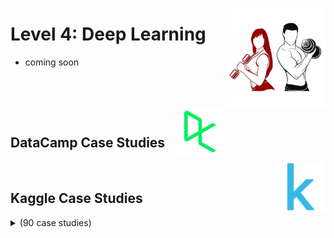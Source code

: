 <a href="/Data-Science-Case-Studies/level-4.md"><img align="right" width="160" src="/Data-Science-Case-Studies/logos/level-4.png"></img></a>

# Level 4: Deep Learning

* coming soon

<br><br>

<a href="/Data-Science-Case-Studies/level-4.md"><img align="right" width="80" src="/Data-Science-Case-Studies/logos/datacamp.png"></img></a>
<br>

## DataCamp Case Studies

<a href="/Data-Science-Case-Studies/level-4.md"><img align="right" width="80" src="/Data-Science-Case-Studies/logos/kaggle.png"></img></a>
<br>

## Kaggle Case Studies

<details>
    <summary>(90 case studies)</summary>
    <br>

## Computer Vision

<table>
    <tbody>
        <tr>
<th align="center" width="50px">01</th><th align="left" width="550px"><a href="https://kaggle.com/competitions/digit-recognizer">Digit Recognizer</a></th>
<th align="center" width="50px">02</th><th align="left" width="550px"><a href="https://kaggle.com/competitions/diabetic-retinopathy-detection">Diabetic Retinopathy Detection</a></th>
        </tr>
        <tr>
<th align="center" width="50px">03</th><th align="left" width="550px"><a href="https://kaggle.com/competitions/street-view-getting-started-with-julia">First Steps With Julia</a></th>
<th align="center" width="50px">04</th><th align="left" width="550px"><a href="https://kaggle.com/competitions/gan-getting-started">I’m Something of a Painter Myself</a></th>
        </tr>
        <tr>
<th align="center" width="50px">05</th><th align="left" width="550px"><a href="https://kaggle.com/competitions/tpu-getting-started">Petals to the Metal - Flower Classification on TPU</a></th>
<th align="center" width="50px">06</th><th align="left" width="550px"><a href="https://kaggle.com/competitions/facial-keypoints-detection">Facial Keypoints Detection</a></th>
        </tr>
        <tr>
<th align="center" width="50px">07</th><th align="left" width="550px"><a href="https://kaggle.com/competitions/the-nature-conservancy-fisheries-monitoring">The Nature Conservancy Fisheries Monitoring</a></th>
<th align="center" width="50px">08</th><th align="left" width="550px"><a href="https://kaggle.com/competitions/ultrasound-nerve-segmentation">Ultrasound Nerve Segmentation</a></th>
        </tr>
        <tr>
<th align="center" width="50px">09</th><th align="left" width="550px"><a href="https://kaggle.com/competitions/avito-duplicate-ads-detection">Avito Duplicate Ads Detection</a></th>
<th align="center" width="50px">10</th><th align="left" width="550px"><a href="https://kaggle.com/competitions/draper-satellite-image-chronology">Draper Satellite Image Chronology</a></th>
        </tr>
        <tr>
<th align="center" width="50px">11</th><th align="left" width="550px"><a href="https://kaggle.com/competitions/state-farm-distracted-driver-detection">State Farm Distracted Driver Detection</a></th>
<th align="center" width="50px">12</th><th align="left" width="550px"><a href="https://kaggle.com/competitions/second-annual-data-science-bowl">Second Annual Data Science Bowl</a></th>
        </tr>
        <tr>
<th align="center" width="50px">13</th><th align="left" width="550px"><a href="https://kaggle.com/competitions/statoil-iceberg-classifier-challenge">Statoil/C-CORE Iceberg Classifier Challenge</a></th>
<th align="center" width="50px">14</th><th align="left" width="550px"><a href="https://kaggle.com/competitions/carvana-image-masking-challenge">Carvana Image Masking Challenge</a></th>
        </tr>
        <tr>
<th align="center" width="50px">15</th><th align="left" width="550px"><a href="https://kaggle.com/competitions/passenger-screening-algorithm-challenge">Passenger Screening Algorithm Challenge</a></th>
<th align="center" width="50px">16</th><th align="left" width="550px"><a href="https://kaggle.com/competitions/planet-understanding-the-amazon-from-space">Planet: Understanding the Amazon from Space</a></th>
        </tr>
        <tr>
<th align="center" width="50px">17</th><th align="left" width="550px"><a href="https://kaggle.com/competitions/noaa-fisheries-steller-sea-lion-population-count">NOAA Fisheries Steller Sea Lion Population Count</a></th>
<th align="center" width="50px">18</th><th align="left" width="550px"><a href="https://kaggle.com/competitions/intel-mobileodt-cervical-cancer-screening">Intel & MobileODT Cervical Cancer Screening</a></th>
        </tr>
        <tr>
<th align="center" width="50px">19</th><th align="left" width="550px"><a href="https://kaggle.com/competitions/youtube8m">Google Cloud & YouTube-8M Video Understanding Challenge</a></th>
<th align="center" width="50px">20</th><th align="left" width="550px"><a href="https://kaggle.com/competitions/data-science-bowl-2017">Data Science Bowl 2017</a></th>
        </tr>
        <tr>
<th align="center" width="50px">21</th><th align="left" width="550px"><a href="https://kaggle.com/competitions/dstl-satellite-imagery-feature-detection">Dstl Satellite Imagery Feature Detection</a></th>
<th align="center" width="50px">22</th><th align="left" width="550px"><a href="https://kaggle.com/competitions/human-protein-atlas-image-classification">Human Protein Atlas Image Classification</a></th>
        </tr>
        <tr>
<th align="center" width="50px">23</th><th align="left" width="550px"><a href="https://kaggle.com/competitions/PLAsTiCC-2018">PLAsTiCC Astronomical Classification</a></th>
<th align="center" width="50px">24</th><th align="left" width="550px"><a href="https://kaggle.com/competitions/quickdraw-doodle-recognition">Quick, Draw! Doodle Recognition Challenge</a></th>
        </tr>
        <tr>
<th align="center" width="50px">25</th><th align="left" width="550px"><a href="https://kaggle.com/competitions/rsna-pneumonia-detection-challenge">RSNA Pneumonia Detection Challenge</a></th>
<th align="center" width="50px">26</th><th align="left" width="550px"><a href="https://kaggle.com/competitions/airbus-ship-detection">Airbus Ship Detection Challenge</a></th>
        </tr>
        <tr>
<th align="center" width="50px">27</th><th align="left" width="550px"><a href="https://kaggle.com/competitions/tgs-salt-identification-challenge">TGS Salt Identification Challenge</a></th>
<th align="center" width="50px">28</th><th align="left" width="550px"><a href="https://kaggle.com/competitions/google-ai-open-images-visual-relationship-track">Google AI Open Images - Visual Relationship Track</a></th>
        </tr>
        <tr>
<th align="center" width="50px">29</th><th align="left" width="550px"><a href="https://kaggle.com/competitions/google-ai-open-images-object-detection-track">Google AI Open Images - Object Detection Track</a></th>
<th align="center" width="50px">30</th><th align="left" width="550px"><a href="https://kaggle.com/competitions/data-science-bowl-2018">2018 Data Science Bowl</a></th>
        </tr>
        <tr>
<th align="center" width="50px">31</th><th align="left" width="550px"><a href="https://kaggle.com/competitions/sp-society-camera-model-identification">IEEE's Signal Processing Society - Camera Model Identification</a></th>
<th align="center" width="50px">32</th><th align="left" width="550px"><a href="https://kaggle.com/competitions/pku-autonomous-driving">Peking University/Baidu - Autonomous Driving</a></th>
        </tr>
        <tr>
<th align="center" width="50px">33</th><th align="left" width="550px"><a href="https://kaggle.com/competitions/rsna-intracranial-hemorrhage-detection">RSNA Intracranial Hemorrhage Detection</a></th>
<th align="center" width="50px">34</th><th align="left" width="550px"><a href="https://kaggle.com/competitions/3d-object-detection-for-autonomous-vehicles">Lyft 3D Object Detection for Autonomous Vehicles</a></th>
        </tr>
        <tr>
<th align="center" width="50px">35</th><th align="left" width="550px"><a href="https://kaggle.com/competitions/severstal-steel-defect-detection">Severstal: Steel Defect Detection</a></th>
<th align="center" width="50px">36</th><th align="left" width="550px"><a href="https://kaggle.com/competitions/aptos2019-blindness-detection">APTOS 2019 Blindness Detection</a></th>
        </tr>
        <tr>
<th align="center" width="50px">37</th><th align="left" width="550px"><a href="https://kaggle.com/competitions/siim-acr-pneumothorax-segmentation">SIIM-ACR Pneumothorax Segmentation</a></th>
<th align="center" width="50px">38</th><th align="left" width="550px"><a href="https://kaggle.com/competitions/humpback-whale-identification">Humpback Whale Identification</a></th>
        </tr>
        <tr>
<th align="center" width="50px">39</th><th align="left" width="550px"><a href="https://kaggle.com/competitions/vsb-power-line-fault-detection">VSB Power Line Fault Detection</a></th>
<th align="center" width="50px">40</th><th align="left" width="550px"><a href="https://kaggle.com/competitions/nfl-impact-detection">NFL 1st and Future - Impact Detection</a></th>
        </tr>
        <tr>
<th align="center" width="50px">41</th><th align="left" width="550px"><a href="https://kaggle.com/competitions/rsna-str-pulmonary-embolism-detection">RSNA STR Pulmonary Embolism Detection</a></th>
<th align="center" width="50px">42</th><th align="left" width="550px"><a href="https://kaggle.com/competitions/lyft-motion-prediction-autonomous-vehicles">Lyft Motion Prediction for Autonomous Vehicles</a></th>
        </tr>
        <tr>
<th align="center" width="50px">43</th><th align="left" width="550px"><a href="https://kaggle.com/competitions/siim-isic-melanoma-classification">SIIM-ISIC Melanoma Classification</a></th>
<th align="center" width="50px">44</th><th align="left" width="550px"><a href="https://kaggle.com/competitions/prostate-cancer-grade-assessment">Prostate cANcer graDe Assessment (PANDA) Challenge</a></th>
        </tr>
        <tr>
<th align="center" width="50px">45</th><th align="left" width="550px"><a href="https://kaggle.com/competitions/deepfake-detection-challenge">Deepfake Detection Challenge</a></th>
<th align="center" width="50px">46</th><th align="left" width="550px"><a href="https://kaggle.com/competitions/sartorius-cell-instance-segmentation">Sartorius - Cell Instance Segmentation</a></th>
        </tr>
        <tr>
<th align="center" width="50px">47</th><th align="left" width="550px"><a href="https://kaggle.com/competitions/rsna-miccai-brain-tumor-radiogenomic-classification">RSNA-MICCAI Brain Tumor Radiogenomic Classification</a></th>
<th align="center" width="50px">48</th><th align="left" width="550px"><a href="https://kaggle.com/competitions/siim-covid19-detection">SIIM-FISABIO-RSNA COVID-19 Detection</a></th>
        </tr>
        <tr>
<th align="center" width="50px">49</th><th align="left" width="550px"><a href="https://kaggle.com/competitions/shopee-product-matching">Shopee - Price Match Guarantee</a></th>
<th align="center" width="50px">50</th><th align="left" width="550px"><a href="https://kaggle.com/competitions/hpa-single-cell-image-classification">Human Protein Atlas - Single Cell Classification</a></th>
        </tr>
        <tr>
<th align="center" width="50px">51</th><th align="left" width="550px"><a href="https://kaggle.com/competitions/vinbigdata-chest-xray-abnormalities-detection">VinBigData Chest X-ray Abnormalities Detection</a></th>
<th align="center" width="50px">52</th><th align="left" width="550px"><a href="https://kaggle.com/competitions/ranzcr-clip-catheter-line-classification">RANZCR CLiP - Catheter and Line Position Challenge</a></th>
        </tr>
        <tr>
<th align="center" width="50px">53</th><th align="left" width="550px"><a href="https://kaggle.com/competitions/rsna-breast-cancer-detection">RSNA Screening Mammography Breast Cancer Detection</a></th>
<th align="center" width="50px">54</th><th align="left" width="550px"><a href="https://kaggle.com/competitions/dfl-bundesliga-data-shootout">DFL - Bundesliga Data Shootout</a></th>
        </tr>
        <tr>
<th align="center" width="50px">55</th><th align="left" width="550px"><a href="https://kaggle.com/competitions/rsna-2022-cervical-spine-fracture-detection">RSNA 2022 Cervical Spine Fracture Detection</a></th>
        </tr>
    </tbody>
</table>

## Natural Language Processing

<table>
    <tbody>
        <tr>
<th align="center" width="50px">01</th><th align="left" width="550px"><a href="https://kaggle.com/competitions/word2vec-nlp-tutorial">Bag of Words Meets Bags of Popcorn</a></th>
<th align="center" width="50px">02</th><th align="left" width="550px"><a href="https://kaggle.com/competitions/nlp-getting-started">Natural Language Processing with Disaster Tweets</a></th>
        </tr>
        <tr>
<th align="center" width="50px">03</th><th align="left" width="550px"><a href="https://kaggle.com/competitions/contradictory-my-dear-watson">Contradictory, My Dear Watson</a></th>
<th align="center" width="50px">04</th><th align="left" width="550px"><a href="https://kaggle.com/competitions/data-science-for-good-city-of-los-angeles">Data Science for Good: City of Los Angeles</a></th>
        </tr>
        <tr>
<th align="center" width="50px">05</th><th align="left" width="550px"><a href="https://kaggle.com/competitions/data-science-for-good-careervillage">Data Science for Good: CareerVillage.org</a></th>
<th align="center" width="50px">06</th><th align="left" width="550px"><a href="https://kaggle.com/competitions/predict-closed-questions-on-stack-overflow">Predict Closed Questions on Stack Overflow</a></th>
        </tr>
        <tr>
<th align="center" width="50px">07</th><th align="left" width="550px"><a href="https://kaggle.com/competitions/asap-aes">The Hewlett Foundation: Automated Essay Scoring</a></th>
<th align="center" width="50px">08</th><th align="left" width="550px"><a href="https://kaggle.com/competitions/see-click-predict-fix">See Click Predict Fix</a></th>
        </tr>
        <tr>
<th align="center" width="50px">09</th><th align="left" width="550px"><a href="https://kaggle.com/competitions/cdp-unlocking-climate-solutions">CDP - Unlocking Climate Solutions</a></th>
<th align="center" width="50px">10</th><th align="left" width="550px"><a href="https://kaggle.com/competitions/tradeshift-text-classification">Tradeshift Text Classification</a></th>
        </tr>
        <tr>
<th align="center" width="50px">11</th><th align="left" width="550px"><a href="https://kaggle.com/competitions/crowdflower-search-relevance">Crowdflower Search Results Relevance</a></th>
<th align="center" width="50px">12</th><th align="left" width="550px"><a href="https://kaggle.com/competitions/coupon-purchase-prediction">Coupon Purchase Prediction</a></th>
        </tr>
        <tr>
<th align="center" width="50px">13</th><th align="left" width="550px"><a href="https://kaggle.com/competitions/flavours-of-physics">Flavours of Physics</a></th>
<th align="center" width="50px">14</th><th align="left" width="550px"><a href="https://kaggle.com/competitions/mercari-price-suggestion-challenge">Mercari Price Suggestion Challenge</a></th>
        </tr>
        <tr>
<th align="center" width="50px">15</th><th align="left" width="550px"><a href="https://kaggle.com/competitions/tensorflow-speech-recognition-challenge">TensorFlow Speech Recognition Challenge</a></th>
<th align="center" width="50px">16</th><th align="left" width="550px"><a href="https://kaggle.com/competitions/quora-question-pairs">Quora Question Pairs</a></th>
        </tr>
        <tr>
<th align="center" width="50px">17</th><th align="left" width="550px"><a href="https://kaggle.com/competitions/jigsaw-toxic-comment-classification-challenge">Toxic Comment Classification Challenge</a></th>
<th align="center" width="50px">18</th><th align="left" width="550px"><a href="https://kaggle.com/competitions/two-sigma-financial-news">Two Sigma: Using News to Predict Stock Movements</a></th>
        </tr>
        <tr>
<th align="center" width="50px">19</th><th align="left" width="550px"><a href="https://kaggle.com/competitions/quora-insincere-questions-classification">Quora Insincere Questions Classification</a></th>
<th align="center" width="50px">20</th><th align="left" width="550px"><a href="https://kaggle.com/competitions/jigsaw-unintended-bias-in-toxicity-classification">Jigsaw Unintended Bias in Toxicity Classification</a></th>
        </tr>
        <tr>
<th align="center" width="50px">21</th><th align="left" width="550px"><a href="https://kaggle.com/competitions/riiid-test-answer-prediction">Riiid Answer Correctness Prediction</a></th>
<th align="center" width="50px">22</th><th align="left" width="550px"><a href="https://kaggle.com/competitions/tweet-sentiment-extraction">Tweet Sentiment Extraction</a></th>
        </tr>
        <tr>
<th align="center" width="50px">23</th><th align="left" width="550px"><a href="https://kaggle.com/competitions/jigsaw-multilingual-toxic-comment-classification">Jigsaw Multilingual Toxic Comment Classification</a></th>
<th align="center" width="50px">24</th><th align="left" width="550px"><a href="https://kaggle.com/competitions/google-quest-challenge">Google QUEST Q&A Labeling</a></th>
        </tr>
        <tr>
<th align="center" width="50px">25</th><th align="left" width="550px"><a href="https://kaggle.com/competitions/tensorflow2-question-answering">TensorFlow 2.0 Question Answering</a></th>
<th align="center" width="50px">26</th><th align="left" width="550px"><a href="https://kaggle.com/competitions/feedback-prize-2021">Feedback Prize - Evaluating Student Writing</a></th>
        </tr>
        <tr>
<th align="center" width="50px">27</th><th align="left" width="550px"><a href="https://kaggle.com/competitions/jigsaw-toxic-severity-rating">Jigsaw Rate Severity of Toxic Comments</a></th>
<th align="center" width="50px">28</th><th align="left" width="550px"><a href="https://kaggle.com/competitions/commonlitreadabilityprize">CommonLit Readability Prize</a></th>
        </tr>
        <tr>
<th align="center" width="50px">29</th><th align="left" width="550px"><a href="https://kaggle.com/competitions/coleridgeinitiative-show-us-the-data">Coleridge Initiative - Show US the Data</a></th>
<th align="center" width="50px">30</th><th align="left" width="550px"><a href="https://kaggle.com/competitions/bms-molecular-translation">Bristol-Myers Squibb – Molecular Translation</a></th>
        </tr>
        <tr>
<th align="center" width="50px">31</th><th align="left" width="550px"><a href="https://kaggle.com/competitions/otto-recommender-system">OTTO – Multi-Objective Recommender System</a></th>
<th align="center" width="50px">32</th><th align="left" width="550px"><a href="https://kaggle.com/competitions/feedback-prize-english-language-learning">Feedback Prize - English Language Learning</a></th>
        </tr>
        <tr>
<th align="center" width="50px">33</th><th align="left" width="550px"><a href="https://kaggle.com/competitions/feedback-prize-effectiveness">Feedback Prize - Predicting Effective Arguments</a></th>
<th align="center" width="50px">34</th><th align="left" width="550px"><a href="https://kaggle.com/competitions/us-patent-phrase-to-phrase-matching">U.S. Patent Phrase to Phrase Matching</a></th>
        </tr>
        <tr>
<th align="center" width="50px">35</th><th align="left" width="550px"><a href="https://kaggle.com/competitions/nbme-score-clinical-patient-notes">NBME - Score Clinical Patient Notes</a></th>
        </tr>
    </tbody>
</table>
</details>
